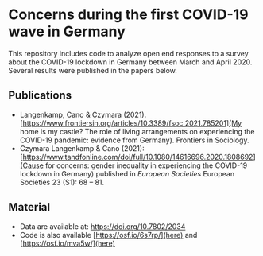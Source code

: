 # Concerns during the first COVID-19 wave in Germany

This repository includes code to analyze open end responses to a survey about the COVID-19 lockdown in Germany between March and April 2020. Several results were published in the papers below.


## Publications

- Langenkamp, Cano & Czymara (2021). [https://www.frontiersin.org/articles/10.3389/fsoc.2021.785201](My home is my castle? The role of living arrangements on experiencing the COVID-19 pandemic: evidence from Germany). Frontiers in Sociology.
- Czymara Langenkamp & Cano (2021): [https://www.tandfonline.com/doi/full/10.1080/14616696.2020.1808692](Cause for concerns: gender inequality in experiencing the COVID-19 lockdown in Germany) published in *European Societies* European Societies 23 (S1): 68 – 81.

## Material

- Data are  available at: https://doi.org/10.7802/2034
- Code is also available [https://osf.io/6s7rp/](here) and [https://osf.io/mva5w/](here)

